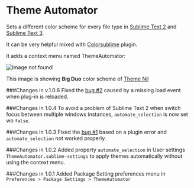 Theme Automator
=======================

Sets a different color scheme for every file type in [Sublime Text 2](http://www.sublimetext.com/2) and [Sublime Text 3](http://www.sublimetext.com/3).

It can be very helpful mixed with [Colorsublime](https://github.com/Colorsublime/Colorsublime-Plugin) plugin.

It adds a context menu named ThemeAutomator:

![Image not found!](http://img30.imageshack.us/img30/4923/hoh0.png "ThemeAutomator context menu")

This image is showing **Big Duo** color scheme of [Theme Nil](https://github.com/nilium/st2-nil-theme)

###Changes in v.1.0.6
Fixed the [bug #2](https://github.com/vitto/sublime-theme-automator/issues/2) caused by a missing load event when plug-in is reloaded.

###Changes in 1.0.4
To avoid a problem of Sublime Text 2 when switch focus between multiple windows instances, `automate_selection` is now set wo `false`.

###Changes in 1.0.3
Fixed the [bug #1](https://github.com/vitto/sublime-theme-automator/issues/1) based on a plugin error and `automate_selection` not worked properly.


###Changes in 1.0.2
Added property `automate_selection` in User settings `ThemeAutomator.sublime-settings` to apply themes automatically without using the context menu.


###Changes in 1.0.1
Added Package Setting preferences menu in `Preferences > Package Settings > ThemeAutomator`
